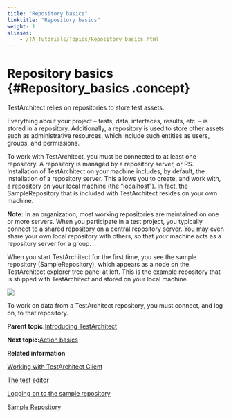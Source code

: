 ```yaml
--- 
title: "Repository basics"
linktitle: "Repository basics"
weight: 1
aliases: 
    - /TA_Tutorials/Topics/Repository_basics.html
---
```

# Repository basics {#Repository_basics .concept}

TestArchitect relies on repositories to store test assets.

Everything about your project – tests, data, interfaces, results, etc. – is stored in a repository. Additionally, a repository is used to store other assets such as administrative resources, which include such entities as users, groups, and permissions.

To work with TestArchitect, you must be connected to at least one repository. A repository is managed by a repository server, or RS. Installation of TestArchitect on your machine includes, by default, the installation of a repository server. This allows you to create, and work with, a repository on your local machine \(the “localhost”\). In fact, the SampleRepository that is included with TestArchitect resides on your own machine.

**Note:** In an organization, most working repositories are maintained on one or more servers. When you participate in a test project, you typically connect to a shared repository on a central repository server. You may even share your own local repository with others, so that *your* machine acts as a repository server for a group.

When you start TestArchitect for the first time, you see the sample repository \(SampleRepository\), which appears as a node on the TestArchitect explorer tree panel at left. This is the example repository that is shipped with TestArchitect and stored on your local machine.

![](../../TA_Help/Topics/../Images/ug_connectrepository.png)

To work on data from a TestArchitect repository, you must connect, and log on, to that repository.

**Parent topic:**[Introducing TestArchitect](../../TA_Tutorials/Topics/Tutorial_Introducing_TA.html)

**Next topic:**[Action basics](../../TA_Tutorials/Topics/Action_basics.html)

**Related information**  


[Working with TestArchitect Client](../../TA_Help/Topics/Getting_started_overview_working_with_TestArchitect_client.html)

[The test editor](../../TA_Help/Topics/Getting_started_overview_the_test_editor.html)

[Logging on to the sample repository](../../TA_Tutorials/Topics/Logging_in_to_sample_repo.html)

[Sample Repository](../../TA_Tutorials_Sample_App/Topics/SR_Sample_Repository_def.html)

